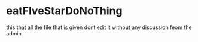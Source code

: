# eatFIveStarDoNoThing
this that
all the file that is given dont edit it without any discussion feom the admin
